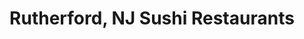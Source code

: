 ---
layout: city
title: Rutherford, NJ Sushi Restaurants
permalink: /new-jersey/rutherford/
stateAbbr: NJ
stateName: New Jersey
cityName: Rutherford
---